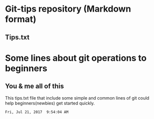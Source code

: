  Git-tips repository (Markdown format)
 =======================
 Tips.txt
 -----------------------
 # Some lines about git operations to beginners
 ## You & me all of this
 
 This tips.txt file that include some simple and common lines of git could help beginners(newbies) get started quickly.
 
	Fri, Jul 21, 2017  9:54:04 AM

